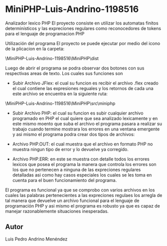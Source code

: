 # MiniPHP-Luis-Andrino-1198516
Analizador lexico PHP
El proyecto consiste en utilizar los automatas finitos determinísticos y las expreciones regulares como reconocedores de tokens
para el lenguaje de programacion PHP

Utilización del programa
El proyecto se puede ejecutar por medio del icono de la plicacion en la carpeta:

\MiniPHP-Luis-Andrino-1198516\MiniPHP\dist

Luego de abrir el programa se podra observar dos botones con sus respectivas areas de texto. Los cuales sus funciones son

- Subir Archivo JFlex: el cual su funcion es recibir el archivo .flex creado el cual contiene las expresiones reguales y los
retornos de cada una este archivo se encuentra en la siguiente ruta: 

\MiniPHP-Luis-Andrino-1198516\MiniPHP\src\miniphp


- Subir Archivo PHP:  el cual su funcion es subir cualquier archivo programado en PHP el cual quiere que sea analizado lexicamente
y en este mismo moento que suba el archivo el programa pasara a realizar su trabajo cuando termine mostrara los errores en 
una ventana emergente y asi mismo el programa podra crear dos tipos de archivos:

- Archivo PHP.OUT: el cual muestra que el archivo en formato PHP no muestra ningun tipo de error y lo devuelve ya corregido.

- Archivo PHP.ERR: en este se muestra con detalle todos los errores lexicos que posea el programa la manera que controla los
errores son los que no pertenecen a ninguna de las expreciones regulares detalladas asi como hay casos especiales los cuales
se les toma en cuenta para el buen funcionamiento del programa.

El programa es funcional ya que se comprobo con varios archivos en los cuales las palabras pertenecientes a las expreciones regulaes 
los arregla de tal manera que devuelve un archivo funcional para el lenguaje de programación PHP y asi mismo el programa es robusto
ya que es capaz de manejar razonablemente situaciones inesperadas.

## Autor

Luis Pedro Andrino Menéndez
